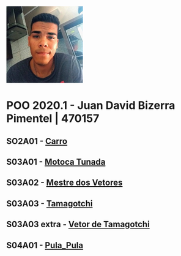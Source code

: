 
<img src="foto.jpg" width="200">


# POO 2020.1 - Juan David Bizerra Pimentel | 470157

## SO2A01 - [Carro](Atividades/Carro/Carro.cpp)

## S03A01 - [Motoca Tunada](Atividades/Motoca/Motoca.cpp)

## S03A02 - [Mestre dos Vetores](Atividades/Mestre_Dos_Vetores/Vetor.cpp)

## S03A03 - [Tamagotchi](Atividades/Tamagotchi/Tamagotchi.cpp)

## S03A03 extra - [Vetor de Tamagotchi](Atividades/Vetor_de_Tamagotchi/Tamagotchi.cpp)

## S04A01 - [Pula_Pula](Atividades/Pula_Pula/Pula_Pula.cpp)
